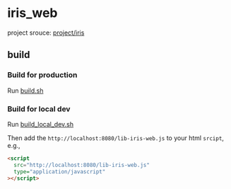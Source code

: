 # iris_web

project srouce: [project/iris](/project/iris)

## build

### Build for production

Run [build.sh](build.sh)

### Build for local dev

Run [build_local_dev.sh](build_local_dev.sh)

Then add the `http://localhost:8080/lib-iris-web.js` to your html `srcipt`, e.g.,

```html
<script
  src="http://localhost:8080/lib-iris-web.js"
  type="application/javascript"
></script>
```
